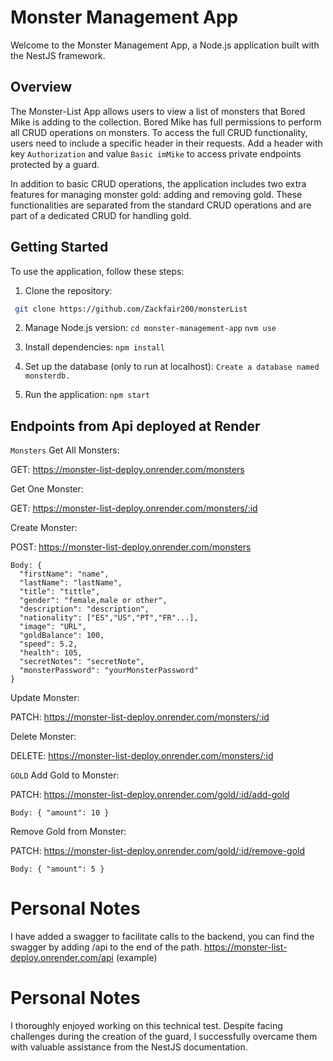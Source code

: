 # Monster Management App

Welcome to the Monster Management App, a Node.js application built with the NestJS framework.

## Overview

The Monster-List App allows users to view a list of monsters that Bored Mike is adding to the collection. Bored Mike has full permissions to perform all CRUD operations on monsters. To access the full CRUD functionality, users need to include a specific header in their requests. Add a header with key `Authorization` and value `Basic imMike` to access private endpoints protected by a guard.

In addition to basic CRUD operations, the application includes two extra features for managing monster gold: adding and removing gold. These functionalities are separated from the standard CRUD operations and are part of a dedicated CRUD for handling gold.

## Getting Started

To use the application, follow these steps:

1. Clone the repository:
  ```bash
   git clone https://github.com/Zackfair200/monsterList
  ```
2. Manage Node.js version:
  `cd monster-management-app`
  `nvm use`

3. Install dependencies:
  `npm install`

4. Set up the database (only to run at localhost):
  `Create a database named monsterdb.`

5. Run the application:
  `npm start`

## Endpoints from Api deployed at Render

`Monsters`
  Get All Monsters:

  GET: https://monster-list-deploy.onrender.com/monsters

  Get One Monster:

  GET: https://monster-list-deploy.onrender.com/monsters/:id

  Create Monster:

  POST: https://monster-list-deploy.onrender.com/monsters

  ```
  Body: {
    "firstName": "name",
    "lastName": "lastName",
    "title": "tittle",
    "gender": "female,male or other",
    "description": "description",
    "nationality": ["ES","US","PT","FR"...],
    "image": "URL",
    "goldBalance": 100,
    "speed": 5.2,
    "health": 105,
    "secretNotes": "secretNote",
    "monsterPassword": "yourMonsterPassword"
  }
  ```

  Update Monster:

  PATCH: https://monster-list-deploy.onrender.com/monsters/:id

  Delete Monster:

  DELETE: https://monster-list-deploy.onrender.com/monsters/:id

`GOLD`
  Add Gold to Monster:

  PATCH: https://monster-list-deploy.onrender.com/gold/:id/add-gold
  ```
  Body: { "amount": 10 }
  ```

  Remove Gold from Monster:

  PATCH: https://monster-list-deploy.onrender.com/gold/:id/remove-gold
  ```
  Body: { "amount": 5 }
  ```

# Personal Notes

I have added a swagger to facilitate calls to the backend, you can find the swagger by adding /api to the end of the path.
https://monster-list-deploy.onrender.com/api (example)

# Personal Notes

I thoroughly enjoyed working on this technical test. Despite facing challenges during the creation of the guard, I successfully overcame them with valuable assistance from the NestJS documentation.
